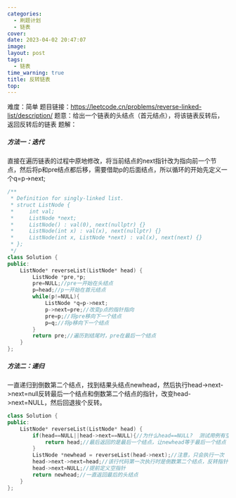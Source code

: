 ```yaml
---
categories: 
  - 刷题计划
  - 链表
cover: 
date: 2023-04-02 20:47:07
image: 
layout: post
tags: 
  - 链表
time_warning: true
title: 反转链表
top: 
---
```


难度：简单
题目链接：<https://leetcode.cn/problems/reverse-linked-list/description/>
题意：给出一个链表的头结点（首元结点），将该链表反转后，返回反转后的链表
题解：
##### 方法一：迭代
直接在遍历链表的过程中原地修改，将当前结点的next指针改为指向前一个节点，然后将p和pre结点都后移，需要借助p的后面结点，所以循环的开始先定义一个q=p->next;
```c++
/**
 * Definition for singly-linked list.
 * struct ListNode {
 *     int val;
 *     ListNode *next;
 *     ListNode() : val(0), next(nullptr) {}
 *     ListNode(int x) : val(x), next(nullptr) {}
 *     ListNode(int x, ListNode *next) : val(x), next(next) {}
 * };
 */
class Solution {
public:
    ListNode* reverseList(ListNode* head) {
        ListNode *pre,*p;
        pre=NULL;//pre一开始在头结点
        p=head;//p一开始在首元结点
        while(p!=NULL){
            ListNode *q=p->next;
            p->next=pre;//改变p点的指针指向
            pre=p;//将pre移向下一个结点
            p=q;//将p移向下一个结点
        }
        return pre;//遍历到结尾时，pre在最后一个结点
    }
};
```
##### 方法二：递归
一直递归到倒数第二个结点，找到结果头结点newhead，然后执行head->next->next=null反转最后一个结点和倒数第二个结点的指针，改变head->next=NULL，然后回退挨个反转。
```c++
class Solution {
public:
    ListNode* reverseList(ListNode* head) {
        if(head==NULL||head->next==NULL){//为什么head==NULL?  测试用例有空链表
            return head;//最后返回的是最后一个结点，让newhead等于最后一个结点
        }
        ListNode *newhead = reverseList(head->next);//注意，只会执行一次
        head->next->next=head;//该行代码第一次执行时是倒数第二个结点，反转指针
        head->next=NULL;//提前定义空指针
        return newhead;//一直返回最后的头结点
    }
};
```